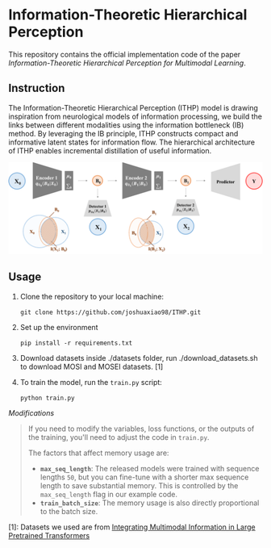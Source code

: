 # Information-Theoretic Hierarchical Perception

This repository contains the official implementation code of the paper _Information-Theoretic Hierarchical Perception for Multimodal Learning_.



## Instruction

The Information-Theoretic Hierarchical Perception (ITHP) model is drawing inspiration from neurological models of information processing, we build the links between different modalities using the information bottleneck (IB) method. By leveraging the IB principle, ITHP constructs compact and informative latent states for information flow. The hierarchical architecture of ITHP enables incremental distillation of useful information. 

![Model](./assets/Model.png)



## Usage

1. Clone the repository to your local machine:
    ```
    git clone https://github.com/joshuaxiao98/ITHP.git
    ```

2. Set up the environment
    ```
    pip install -r requirements.txt
    ```

3. Download datasets inside ./datasets folder, run ./download_datasets.sh to download MOSI and MOSEI datasets. [1]
   
4. To train the model, run the `train.py` script:
    ```
    python train.py
    ```


_Modifications_

>If you need to modify the variables, loss functions, or the outputs of the training, you'll need to adjust the code in `train.py`.
>
>The factors that affect memory usage are:
>- **`max_seq_length`**: The released models were trained with sequence lengths `50`, but you can fine-tune with a shorter max sequence length to save substantial memory. This is controlled by the `max_seq_length` flag in our example code.
>- **`train_batch_size`**: The memory usage is also directly proportional to the batch size.



[1]: Datasets we used are from [Integrating Multimodal Information in Large Pretrained Transformers](https://github.com/WasifurRahman/BERT_multimodal_transformer)
